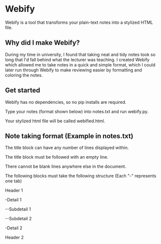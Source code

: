 # Webify
Webify is a tool that transforms your plain-text notes into a stylized HTML file.

## Why did I make Webify?
During my time in university, I found that taking neat and tidy notes took so long that I'd fall behind what the lecturer was teaching. I created Webify which allowed me to take notes in a quick and simple format, which I could later run through Webify to make reviewing easier by formatting and coloring the notes.

## Get started
Webify has no dependencies, so no pip installs are required.

Type your notes (format shown below) into notes.txt and run webify.py.

Your stylized html file will be called webified.html.

## Note taking format (Example in notes.txt)
The title block can have any number of lines displayed within.

The title block must be followed with an empty line.

There cannot be blank lines anywhere else in the document.


The following blocks must take the following structure (Each "-" represents one tab)

Header 1

-Detail 1

--Subdetail 1

--Subdetail 2

-Detail 2

Header 2

